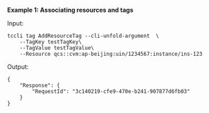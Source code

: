 **Example 1: Associating resources and tags**



Input: 

```
tccli tag AddResourceTag --cli-unfold-argument  \
    --TagKey testTagKey\
    --TagValue testTagValue\
    --Resource qcs::cvm:ap-beijing:uin/1234567:instance/ins-123
```

Output: 
```
{
    "Response": {
        "RequestId": "3c140219-cfe9-470e-b241-907877d6fb03"
    }
}
```

